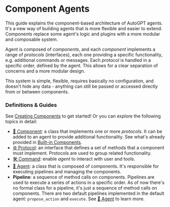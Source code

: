 # Component Agents

This guide explains the component-based architecture of AutoGPT agents. It's a new way of building agents that is more flexible and easier to extend. Components replace some agent's logic and plugins with a more modular and composable system.

Agent is composed of *components*, and each *component* implements a range of *protocols* (interfaces), each one providing a specific functionality, e.g. additional commands or messages. Each *protocol* is handled in a specific order, defined by the agent. This allows for a clear separation of concerns and a more modular design.

This system is simple, flexible, requires basically no configuration, and doesn't hide any data - anything can still be passed or accessed directly from or between components.

### Definitions & Guides

See [Creating Components](./creating-components.md) to get started! Or you can explore the following topics in detail:

- [🧩 Component](./components.md): a class that implements one or more *protocols*. It can be added to an agent to provide additional functionality. See what's already provided in [Built-in Components](./built-in-components.md).
- [⚙️ Protocol](./protocols.md): an interface that defines a set of methods that a component must implement. Protocols are used to group related functionality.
- [🛠️ Command](./commands.md): enable *agent* to interact with user and tools.
- [🤖 Agent](./agents.md): a class that is composed of components. It's responsible for executing pipelines and managing the components.
- **Pipeline**: a sequence of method calls on components. Pipelines are used to execute a series of actions in a specific order. As of now there's no formal class for a pipeline, it's just a sequence of method calls on components. There are two default pipelines implemented in the default agent: `propose_action` and `execute`. See [🤖 Agent](./agents.md) to learn more.
